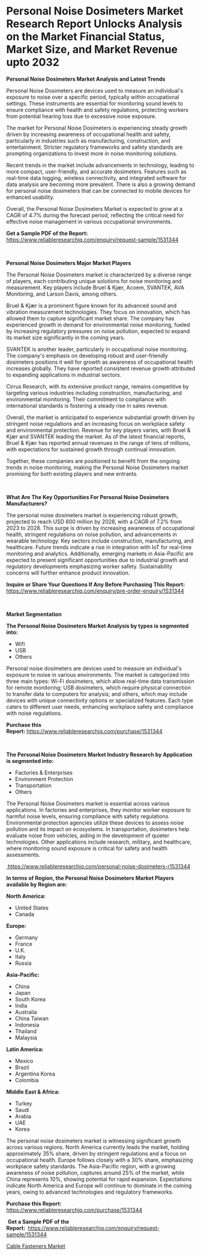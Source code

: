 <p><h1>Personal Noise Dosimeters Market Research Report Unlocks Analysis on the Market Financial Status, Market Size, and Market Revenue upto 2032</h1></p><p><strong>Personal Noise Dosimeters Market Analysis and Latest Trends</strong></p>
<p><p>Personal Noise Dosimeters are devices used to measure an individual's exposure to noise over a specific period, typically within occupational settings. These instruments are essential for monitoring sound levels to ensure compliance with health and safety regulations, protecting workers from potential hearing loss due to excessive noise exposure. </p><p>The market for Personal Noise Dosimeters is experiencing steady growth driven by increasing awareness of occupational health and safety, particularly in industries such as manufacturing, construction, and entertainment. Stricter regulatory frameworks and safety standards are prompting organizations to invest more in noise monitoring solutions. </p><p>Recent trends in the market include advancements in technology, leading to more compact, user-friendly, and accurate dosimeters. Features such as real-time data logging, wireless connectivity, and integrated software for data analysis are becoming more prevalent. There is also a growing demand for personal noise dosimeters that can be connected to mobile devices for enhanced usability. </p><p>Overall, the Personal Noise Dosimeters Market is expected to grow at a CAGR of 4.7% during the forecast period, reflecting the critical need for effective noise management in various occupational environments.</p></p>
<p><strong>Get a Sample PDF of the Report:&nbsp;</strong> <a href="https://www.reliableresearchiq.com/enquiry/request-sample/1531344?utm_campaign=3177&utm_medium=2&utm_source=Github&utm_content=ia&utm_term=09042025&utm_id=personal-noise-dosimeters">https://www.reliableresearchiq.com/enquiry/request-sample/1531344</a></p>
<p>&nbsp;</p>
<p><strong>Personal Noise Dosimeters Major Market Players</strong></p>
<p><p>The Personal Noise Dosimeters market is characterized by a diverse range of players, each contributing unique solutions for noise monitoring and measurement. Key players include Bruel & Kjær, Acoem, SVANTEK, AVA Monitoring, and Larson Davis, among others. </p><p>Bruel & Kjær is a prominent figure known for its advanced sound and vibration measurement technologies. They focus on innovation, which has allowed them to capture significant market share. The company has experienced growth in demand for environmental noise monitoring, fueled by increasing regulatory pressures on noise pollution, expected to expand its market size significantly in the coming years.</p><p>SVANTEK is another leader, particularly in occupational noise monitoring. The company's emphasis on developing robust and user-friendly dosimeters positions it well for growth as awareness of occupational health increases globally. They have reported consistent revenue growth attributed to expanding applications in industrial sectors.</p><p>Cirrus Research, with its extensive product range, remains competitive by targeting various industries including construction, manufacturing, and environmental monitoring. Their commitment to compliance with international standards is fostering a steady rise in sales revenue.</p><p>Overall, the market is anticipated to experience substantial growth driven by stringent noise regulations and an increasing focus on workplace safety and environmental protection. Revenue for key players varies, with Bruel & Kjær and SVANTEK leading the market. As of the latest financial reports, Bruel & Kjær has reported annual revenues in the range of tens of millions, with expectations for sustained growth through continual innovation.</p><p>Together, these companies are positioned to benefit from the ongoing trends in noise monitoring, making the Personal Noise Dosimeters market promising for both existing players and new entrants.</p></p>
<p>&nbsp;</p>
<p><strong>What Are The Key Opportunities For Personal Noise Dosimeters Manufacturers?</strong></p>
<p><p>The personal noise dosimeters market is experiencing robust growth, projected to reach USD 600 million by 2028, with a CAGR of 7.2% from 2023 to 2028. This surge is driven by increasing awareness of occupational health, stringent regulations on noise pollution, and advancements in wearable technology. Key sectors include construction, manufacturing, and healthcare. Future trends indicate a rise in integration with IoT for real-time monitoring and analytics. Additionally, emerging markets in Asia-Pacific are expected to present significant opportunities due to industrial growth and regulatory developments emphasizing worker safety. Sustainability concerns will further enhance product innovation.</p></p>
<p><strong>Inquire or Share Your Questions If Any Before Purchasing This Report:</strong> <a href="https://www.reliableresearchiq.com/enquiry/pre-order-enquiry/1531344?utm_campaign=3177&utm_medium=2&utm_source=Github&utm_content=ia&utm_term=09042025&utm_id=personal-noise-dosimeters">https://www.reliableresearchiq.com/enquiry/pre-order-enquiry/1531344</a></p>
<p>&nbsp;</p>
<p><strong>Market Segmentation</strong></p>
<p><strong>The Personal Noise Dosimeters Market Analysis by types is segmented into:</strong></p>
<p><ul><li>Wifi</li><li>USB</li><li>Others</li></ul></p>
<p><p>Personal noise dosimeters are devices used to measure an individual's exposure to noise in various environments. The market is categorized into three main types: Wi-Fi dosimeters, which allow real-time data transmission for remote monitoring; USB dosimeters, which require physical connection to transfer data to computers for analysis; and others, which may include devices with unique connectivity options or specialized features. Each type caters to different user needs, enhancing workplace safety and compliance with noise regulations.</p></p>
<p><strong>Purchase this Report:&nbsp;</strong><a href="https://www.reliableresearchiq.com/purchase/1531344?utm_campaign=3177&utm_medium=2&utm_source=Github&utm_content=ia&utm_term=09042025&utm_id=personal-noise-dosimeters">https://www.reliableresearchiq.com/purchase/1531344</a></p>
<p>&nbsp;</p>
<p><strong>The Personal Noise Dosimeters Market Industry Research by Application is segmented into:</strong></p>
<p><ul><li>Factories & Enterprises</li><li>Environment Protection</li><li>Transportation</li><li>Others</li></ul></p>
<p><p>The Personal Noise Dosimeters market is essential across various applications. In factories and enterprises, they monitor worker exposure to harmful noise levels, ensuring compliance with safety regulations. Environmental protection agencies utilize these devices to assess noise pollution and its impact on ecosystems. In transportation, dosimeters help evaluate noise from vehicles, aiding in the development of quieter technologies. Other applications include research, military, and healthcare, where monitoring sound exposure is critical for safety and health assessments.</p></p>
<p><a href="https://www.reliableresearchiq.com/personal-noise-dosimeters-r1531344?utm_campaign=3177&utm_medium=2&utm_source=Github&utm_content=ia&utm_term=09042025&utm_id=personal-noise-dosimeters">&nbsp;https://www.reliableresearchiq.com/personal-noise-dosimeters-r1531344</a></p>
<p><strong>In terms of Region, the Personal Noise Dosimeters Market Players available by Region are:</strong></p>
<p>
    <p> <strong> North America: </strong>
        <ul>
            <li>United States</li>
            <li>Canada</li>
        </ul>
        </p> 
    <p> <strong> Europe: </strong>
        <ul>
            <li>Germany</li>
            <li>France</li>
            <li>U.K.</li>
            <li>Italy</li>
            <li>Russia</li>
        </ul>
        </p> 
    <p> <strong> Asia-Pacific: </strong>
        <ul>
            <li>China</li>
            <li>Japan</li>
            <li>South Korea</li>
            <li>India</li>
            <li>Australia</li>
            <li>China Taiwan</li>
            <li>Indonesia</li>
            <li>Thailand</li>
            <li>Malaysia</li>
        </ul>
        </p> 
    <p> <strong> Latin America: </strong>
        <ul>
            <li>Mexico</li>
            <li>Brazil</li>
            <li>Argentina Korea</li>
            <li>Colombia</li>
        </ul>
        </p> 
    <p> <strong> Middle East & Africa: </strong>
        <ul>
            <li>Turkey</li>
            <li>Saudi</li>
            <li>Arabia</li>
            <li>UAE</li>
            <li>Korea</li>
        </ul>
    </p>
    </p>
<p><p>The personal noise dosimeters market is witnessing significant growth across various regions. North America currently leads the market, holding approximately 35% share, driven by stringent regulations and a focus on occupational health. Europe follows closely with a 30% share, emphasizing workplace safety standards. The Asia-Pacific region, with a growing awareness of noise pollution, captures around 25% of the market, while China represents 10%, showing potential for rapid expansion. Expectations indicate North America and Europe will continue to dominate in the coming years, owing to advanced technologies and regulatory frameworks.</p></p>
<p><strong>Purchase this Report: </strong><a href="https://www.reliableresearchiq.com/purchase/1531344?utm_campaign=3177&utm_medium=2&utm_source=Github&utm_content=ia&utm_term=09042025&utm_id=personal-noise-dosimeters">https://www.reliableresearchiq.com/purchase/1531344</a></p>
<p>&nbsp;<strong>Get a Sample PDF of the Report:&nbsp;&nbsp;</strong><a href="https://www.reliableresearchiq.com/enquiry/request-sample/1531344?utm_campaign=3177&utm_medium=2&utm_source=Github&utm_content=ia&utm_term=09042025&utm_id=personal-noise-dosimeters">https://www.reliableresearchiq.com/enquiry/request-sample/1531344</a></p>
<p><strong></strong></p>
<p><p><a href="https://github.com/xalatieusope/Market-Research-Report-List-1/blob/main/cable-fasteners-market.md?utm_campaign=3177&utm_medium=2&utm_source=Github&utm_content=ia&utm_term=09042025&utm_id=personal-noise-dosimeters">Cable Fasteners Market</a></p></p>